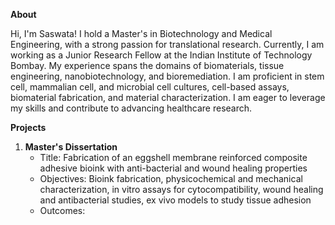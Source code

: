 **About** 

Hi, I'm Saswata! I hold a Master's in Biotechnology and Medical Engineering, with a strong passion for translational research. Currently, I am working as a Junior Research Fellow at the Indian Institute of Technology Bombay. My experience spans the domains of biomaterials, tissue engineering, nanobiotechnology, and bioremediation. I am proficient in stem cell, mammalian cell, and microbial cell cultures, cell-based assays, biomaterial fabrication, and material characterization. I am eager to leverage my skills and contribute to advancing healthcare research.

**Projects**
1. **Master's Dissertation**
   - Title: Fabrication of an eggshell membrane reinforced composite adhesive bioink with anti-bacterial and wound healing properties
   - Objectives: Bioink fabrication, physicochemical and mechanical characterization, in vitro assays for cytocompatibility, wound healing and antibacterial studies, ex vivo models to study tissue adhesion
   - Outcomes: 
